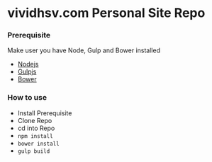 # vividhsv.com Personal Site Repo

### Prerequisite
 Make user you have Node, Gulp and Bower installed
 * [Nodejs](https://nodejs.org/en/)
 * [Gulpjs](http://gulpjs.com/)
 * [Bower](http://bower.io/)

### How to use
  * Install Prerequisite
  * Clone Repo
  * cd into Repo
  * ```npm install```
  * ```bower install```
  * ```gulp build```
